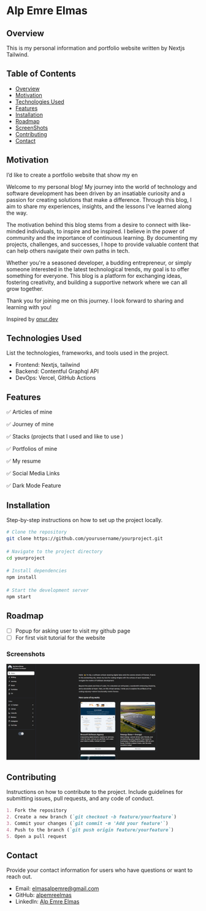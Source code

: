 # Alp Emre Elmas

## Overview

This is my personal information and portfolio website written by Nextjs Tailwind.

## Table of Contents

- [Overview](#overview)
- [Motivation](#motivation)
- [Technologies Used](#technologies-used)
- [Features](#features)
- [Installation](#installation)
- [Roadmap](#roadmap)
- [ScreenShots](#screenshots)
- [Contributing](#contributing)
- [Contact](#contact)

## Motivation

I’d like to create a portfolio website that show my en

Welcome to my personal blog! My journey into the world of technology and software development has been driven by an insatiable curiosity and a passion for creating solutions that make a difference. Through this blog, I aim to share my experiences, insights, and the lessons I've learned along the way.

The motivation behind this blog stems from a desire to connect with like-minded individuals, to inspire and be inspired. I believe in the power of community and the importance of continuous learning. By documenting my projects, challenges, and successes, I hope to provide valuable content that can help others navigate their own paths in tech.

Whether you're a seasoned developer, a budding entrepreneur, or simply someone interested in the latest technological trends, my goal is to offer something for everyone. This blog is a platform for exchanging ideas, fostering creativity, and building a supportive network where we can all grow together.

Thank you for joining me on this journey. I look forward to sharing and learning with you!

Inspired by [onur.dev](http://onur.dev)

## Technologies Used

List the technologies, frameworks, and tools used in the project.

- Frontend: Nextjs, tailwind
- Backend: Contentful Graphql API
- DevOps: Vercel, GitHub Actions

## Features

✅ Articles of mine

✅ Journey of mine

✅ Stacks (projects that I used and like to use )

✅ Portfolios of mine

✅ My resume

✅ Social Media Links

✅ Dark Mode Feature

## Installation

Step-by-step instructions on how to set up the project locally.

```bash
# Clone the repository
git clone https://github.com/yourusername/yourproject.git

# Navigate to the project directory
cd yourproject

# Install dependencies
npm install

# Start the development server
npm start

```

## Roadmap

- [ ]  Popup for asking user to visit my github page
- [ ]  For first visit tutorial for the website

### Screenshots
![Screenshot Of Website](./public/assets/website-screenshot.png)

## Contributing

Instructions on how to contribute to the project. Include guidelines for submitting issues, pull requests, and any code of conduct.

```markdown
1. Fork the repository
2. Create a new branch (`git checkout -b feature/yourfeature`)
3. Commit your changes (`git commit -m 'Add your feature'`)
4. Push to the branch (`git push origin feature/yourfeature`)
5. Open a pull request

```

## Contact

Provide your contact information for users who have questions or want to reach out.

- Email: [elmasalpemre@gmail.com](mailto:elmasalpemre@gmail.com)
- GitHub: [alpemreelmas](https://github.com/alpemreelmas)
- LinkedIn: [Alp Emre Elmas](https://www.linkedin.com/in/alp-emre-elmas/)